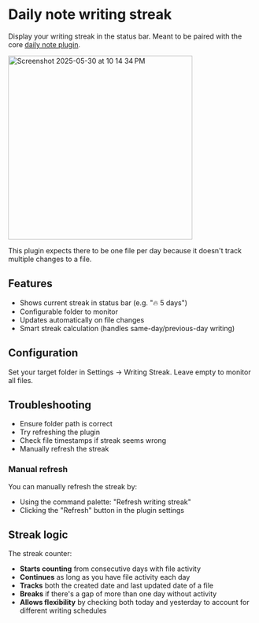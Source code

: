 # Daily note writing streak

Display your writing streak in the status bar. Meant to be paired with the core [daily note plugin](https://help.obsidian.md/plugins/daily-notes).

<img width="374" alt="Screenshot 2025-05-30 at 10 14 34 PM" src="https://github.com/user-attachments/assets/e18573ea-c3bb-4aa8-b066-92e8f74352d7" />

This plugin expects there to be one file per day because it doesn't track multiple changes to a file.

## Features
- Shows current streak in status bar (e.g. "🔥 5 days")
- Configurable folder to monitor
- Updates automatically on file changes
- Smart streak calculation (handles same-day/previous-day writing)

## Configuration
Set your target folder in Settings → Writing Streak. Leave empty to monitor all files.

## Troubleshooting
- Ensure folder path is correct
- Try refreshing the plugin
- Check file timestamps if streak seems wrong
- Manually refresh the streak

### Manual refresh

You can manually refresh the streak by:
- Using the command palette: "Refresh writing streak"
- Clicking the "Refresh" button in the plugin settings

## Streak logic

The streak counter:
- **Starts counting** from consecutive days with file activity
- **Continues** as long as you have file activity each day
- **Tracks** both the created date and last updated date of a file
- **Breaks** if there's a gap of more than one day without activity
- **Allows flexibility** by checking both today and yesterday to account for different writing schedules

